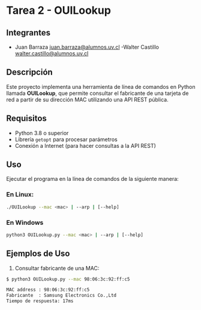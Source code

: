 # Tarea 2 - OUILookup

## Integrantes
- Juan Barraza
 juan.barraza@alumnos.uv.cl
-Walter Castillo
 walter.castillo@alumnos.uv.cl


## Descripción

Este proyecto implementa una herramienta de línea de comandos en Python llamada **OUILookup**, que permite consultar el fabricante de una tarjeta de red a partir de su dirección MAC utilizando una API REST pública.

## Requisitos

- Python 3.8 o superior
- Librería `getopt` para procesar parámetros
- Conexión a Internet (para hacer consultas a la API REST)

## Uso

Ejecutar el programa en la línea de comandos de la siguiente manera:

### En Linux:
   ```bash
   ./OUILookup --mac <mac> | --arp | [--help]
```
### En Windows
 ```bash
 python3 OUILookup.py --mac <mac> | --arp | [--help]
```

## Ejemplos de Uso 

1. Consultar fabricante de una MAC:

```bash
$ python3 OUILookup.py --mac 98:06:3c:92:ff:c5
```
```bash
MAC address : 98:06:3c:92:ff:c5
Fabricante  : Samsung Electronics Co.,Ltd
Tiempo de respuesta: 17ms
```
